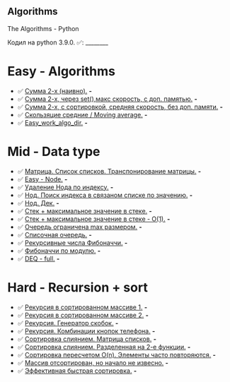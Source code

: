 ## Algorithms
The Algorithms - Python

Кодил на python 3.9.0.
:white_check_mark:: ________
# Easy - Algorithms
* :white_check_mark: [Сумма 2-х (наивно).](https://github.com/ZOMini/algorithms/blob/main/1-easy/2-sum_naive.py) **-**
* :white_check_mark: [Сумма 2-х, через set(),макс скорость, с доп. памятью.](https://github.com/ZOMini/algorithms/blob/main/1-easy/2-sum_extra_mem.py) **-**
* :white_check_mark: [Сумма 2-х, с сортировкой, средняя скорость, без доп. памяти.](https://github.com/ZOMini/algorithms/blob/main/1-easy/2-sum_with_sort.py) **-**
* :white_check_mark: [Скользяцие средние / Moving average.](https://github.com/ZOMini/algorithms/blob/main/1-easy/moving_average.py) **-**
* :white_check_mark: [Easy_work_algo_dir.](https://github.com/ZOMini/algorithms/tree/main/1-easy/works_algo) **-**
# Mid - Data type
* :white_check_mark: [Матрица. Список списков. Транспонирование матрицы.](https://github.com/ZOMini/algorithms/blob/main/2-mid/works_data_type/A-.py) **-**
* :white_check_mark: [Easy - Node.](https://github.com/ZOMini/algorithms/blob/main/2-mid/works_data_type/B-.py) **-**
* :white_check_mark: [Удаление Нода по индексу.](https://github.com/ZOMini/algorithms/blob/main/2-mid/works_data_type/C-.py) **-**
* :white_check_mark: [Нод. Поиск индекса в связаном списке по значению.](https://github.com/ZOMini/algorithms/blob/main/2-mid/works_data_type/D-.py) **-**
* :white_check_mark: [Нод. Дек.](https://github.com/ZOMini/algorithms/blob/main/2-mid/works_data_type/E-.py) **-**
* :white_check_mark: [Стек + максимальное значение в стеке.](https://github.com/ZOMini/algorithms/blob/main/2-mid/works_data_type/F-.py) **-**
* :white_check_mark: [Стек + максимальное значение в стеке - O(1).](https://github.com/ZOMini/algorithms/blob/main/2-mid/works_data_type/G-.py) **-**
* :white_check_mark: [Очередь ограничена max размером.](https://github.com/ZOMini/algorithms/blob/main/2-mid/works_data_type/I-.py) **-**
* :white_check_mark: [Списочная очередь.](https://github.com/ZOMini/algorithms/blob/main/2-mid/works_data_type/J-.py) **-**
* :white_check_mark: [Рекурсивные числа Фибоначчи.](https://github.com/ZOMini/algorithms/blob/main/2-mid/works_data_type/K-.py) **-**
* :white_check_mark: [Фибоначчи по модулю.](https://github.com/ZOMini/algorithms/blob/main/2-mid/works_data_type/L-.py) **-**
* :white_check_mark: [DEQ - full.](https://github.com/ZOMini/algorithms/blob/main/2-mid/works_data_type/L-.py) **-**
# Hard - Recursion + sort
* :white_check_mark: [Рекурсия в сортированном массиве 1.](https://github.com/ZOMini/algorithms/blob/main/3-hard-recursion_sort/L-1.py) **-**
* :white_check_mark: [Рекурсия в сортированном массиве 2.](https://github.com/ZOMini/algorithms/blob/main/3-hard-recursion_sort/L-2.py) **-**
* :white_check_mark: [Рекурсия. Генератор скобок.](https://github.com/ZOMini/algorithms/blob/main/3-hard-recursion_sort/A-.py) **-**
* :white_check_mark: [Рекурсия. Комбинации кнопок телефона.](https://github.com/ZOMini/algorithms/blob/main/3-hard-recursion_sort/B-.py) **-**
* :white_check_mark: [Сортировка слиянием. Матрица списков.](https://github.com/ZOMini/algorithms/blob/main/3-hard-recursion_sort/N-.py) **-**
* :white_check_mark: [Сортировка слиянием. Разделенная на 2-е функции.](https://github.com/ZOMini/algorithms/blob/main/3-hard-recursion_sort/K-.py) **-**
* :white_check_mark: [Сортировка пересчетом O(n). Элементы часто повторяются.](https://github.com/ZOMini/algorithms/blob/main/3-hard-recursion_sort/G-.py) **-**
* :white_check_mark: [Массив отсортирован, но начало не извесно.](https://github.com/ZOMini/algorithms/blob/main/3-hard-recursion_sort/Sprint_13_A.py) **-**
* :white_check_mark: [Эффективная быстрая сортировка.](https://github.com/ZOMini/algorithms/blob/main/3-hard-recursion_sort/Sprint_13_B.py) **-**